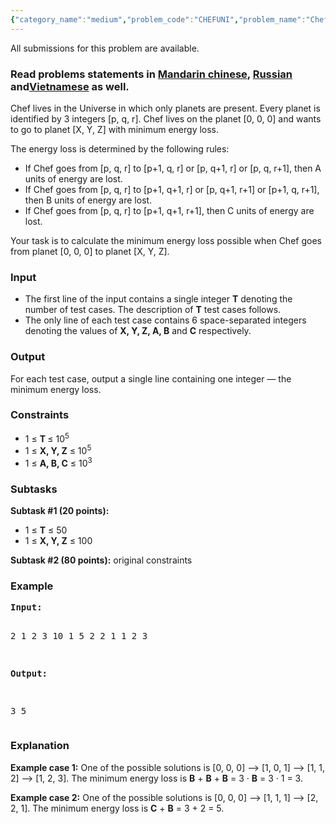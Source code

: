 ```yaml
---
{"category_name":"medium","problem_code":"CHEFUNI","problem_name":"Chef and Universe","languages_supported":{"0":"ADA","1":"ASM","2":"BASH","3":"BF","4":"C","5":"CAML","6":"CLOJ","7":"CLPS","8":"CPP 4.3.2","9":"CPP 6.3","10":"CPP14","11":"CS2","12":"D","13":"ERL","14":"FORT","15":"FS","16":"GO","17":"HASK","18":"ICK","19":"ICON","20":"JAVA","21":"JS","22":"LISP clisp","23":"LISP sbcl","24":"LUA","25":"NEM","26":"NICE","27":"NODEJS","28":"PAS fpc","29":"PAS gpc","30":"PERL","31":"PERL6","32":"PHP","33":"PIKE","34":"PRLG","35":"PYPY","36":"PYTH","37":"PYTH 3.5","38":"RUBY","39":"SCALA","40":"SCM chicken","41":"SCM guile","42":"SCM qobi","43":"ST","44":"TCL","45":"TEXT","46":"WSPC"},"max_timelimit":1,"source_sizelimit":50000,"problem_author":"saluja123","problem_tester":null,"date_added":"30-05-2017","tags":{"0":"dec17","1":"saluja123"},"editorial_url":"https://discuss.codechef.com/problems/CHEFUNI","time":{"view_start_date":1512984600,"submit_start_date":1512984600,"visible_start_date":1512984600,"end_date":1735669800},"layout":"problem"}
---
```

<span class="solution-visible-txt">All submissions for this problem are available.</span><h3>Read problems statements in <a target="_blank" 
href="http://www.codechef.com/download/translated/DEC17/mandarin/CHEFUNI.pdf">Mandarin chinese</a>, <a target="_blank" 
href="http://www.codechef.com/download/translated/DEC17/russian/CHEFUNI.pdf">Russian</a> and<a target="_blank" 
href="http://www.codechef.com/download/translated/DEC17/vietnamese/CHEFUNI.pdf">Vietnamese</a> as well.</h3>

<p>Chef lives in the Universe in which only planets are present. Every planet is identified by 3 integers [p, q, r]. Chef lives on the planet [0, 0, 0] and wants to go to planet [X, Y, Z] with minimum energy loss.</p>

<p>The energy loss is determined by the following rules:
<ul>
<li>If Chef goes from [p, q, r] to [p+1, q, r] or [p, q+1, r] or [p, q, r+1], then A units of energy are lost.</li>
<li>If Chef goes from [p, q, r] to [p+1, q+1, r] or [p, q+1, r+1] or [p+1, q, r+1], then B units of energy are lost.</li>
<li> If Chef goes from [p, q, r] to [p+1, q+1, r+1], then C units of energy are lost.</li>
</ul>
</p>

<p>Your task is to calculate the minimum energy loss possible when Chef goes from planet [0, 0, 0] to planet [X, Y, Z].</p>

<h3>Input</h3>
<p><ul>
<li>The first line of the input contains a single integer <b>T</b> denoting the number of test cases. The description of <b>T</b> test cases follows.</li>
<li>The only line of each test case contains 6 space-separated integers denoting the values of <b>X, Y, Z, A, B</b> and <b>C</b> respectively.</li>
</ul></p>

<h3>Output</h3>
<p>For each test case, output a single line containing one integer — the minimum energy loss.</p>

<h3>Constraints</h3>
<ul>
<li>1 ≤ <b> T </b> ≤ 10<sup>5</sup></b></li> 
<li>1 ≤ <b>X, Y, Z</b> ≤ 10<sup>5</sup></b></li> 
<li>1 ≤ <b>A, B, C</b> ≤ 10<sup>3</sup></b></li> 
</ul>

<h3>Subtasks</h3>

<p>
<b>Subtask #1 (20 points):</b>
<ul>
<li>1 ≤ <b>T</b> ≤ 50</b></li> 
<li>1 ≤ <b>X, Y, Z</b> ≤ 100</b></li> 
</ul>
</p>

<p>
<b>Subtask #2 (80 points):</b> original constraints
<p>

<h3>Example</h3>
<pre><b>Input:</b>

2
1 2 3 10 1 5
2 2 1 1 2 3

<b>Output:</b>

3
5
</pre>

<h3>Explanation</h3>
<p><b>Example case 1:</b> One of the possible solutions is [0, 0, 0] --&gt;  [1, 0, 1]  --&gt;  [1, 1, 2]  --&gt;  [1, 2, 3]. The minimum energy loss is <b>B</b> + <b>B</b> + <b>B</b> = 3 · <b>B</b> = 3 · 1 = 3.</p>
<p><b>Example case 2:</b> One of the possible solutions is [0, 0, 0] --&gt;  [1, 1, 1]  --&gt;  [2, 2, 1]. The minimum energy loss is <b>C</b> + <b>B</b> = 3 + 2 = 5.</p>